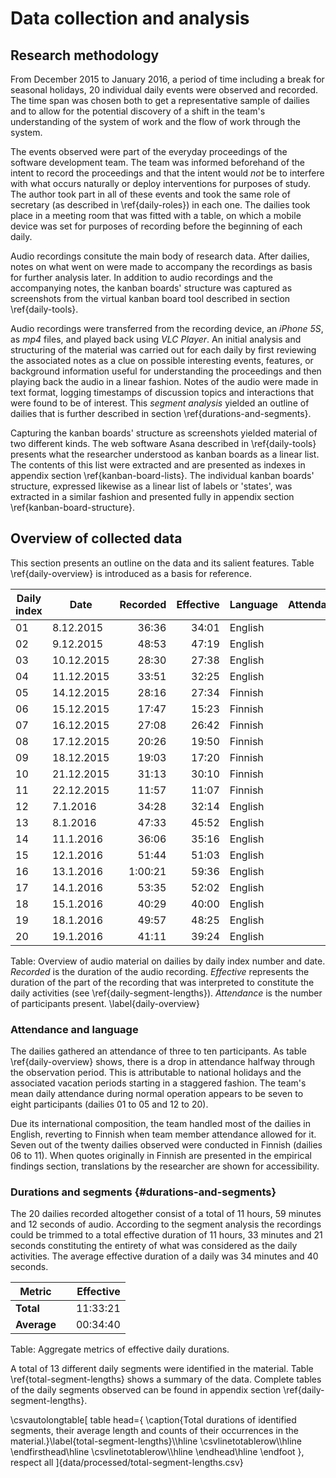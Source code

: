
# Data collection and analysis

## Research methodology

From December 2015 to January 2016, a period of time including a break for seasonal holidays, 20 individual daily events were observed and recorded. The time span was chosen both to get a representative sample of dailies and to allow for the potential discovery of a shift in the team's understanding of the system of work and the flow of work through the system.

The events observed were part of the everyday proceedings of the software development team. The team was informed beforehand of the intent to record the proceedings and that the intent would *not* be to interfere with what occurs naturally or deploy interventions for purposes of study. The author took part in all of these events and took the same role of secretary (as described in \ref{daily-roles}) in each one. The dailies took place in a meeting room that was fitted with a table, on which a mobile device was set for purposes of recording before the beginning of each daily.

Audio recordings consitute the main body of research data. After dailies, notes on what went on were made to accompany the recordings as basis for further analysis later. In addition to audio recordings and the accompanying notes, the kanban boards' structure was captured as screenshots from the virtual kanban board tool described in section \ref{daily-tools}.

Audio recordings were transferred from the recording device, an *iPhone 5S*, as *mp4* files, and played back using *VLC Player*. An initial analysis and structuring of the material was carried out for each daily by first reviewing the associated notes as a clue on possible interesting events, features, or background information useful for understanding the proceedings and then playing back the audio in a linear fashion. Notes of the audio were made in text format, logging timestamps of discussion topics and interactions that were found to be of interest. This *segment analysis* yielded an outline of dailies that is further described in section \ref{durations-and-segments}.

Capturing the kanban boards' structure as screenshots yielded material of two different kinds. The web software Asana described in \ref{daily-tools} presents what the researcher understood as kanban boards as a linear list. The contents of this list were extracted and are presented as indexes in appendix section \ref{kanban-board-lists}. The individual kanban boards' structure, expressed likewise as a linear list of labels or 'states', was extracted in a similar fashion and presented fully in appendix section \ref{kanban-board-structure}.


## Overview of collected data

This section presents an outline on the data and its salient features. Table \ref{daily-overview} is introduced as a basis for reference.

Daily index  |Date        |Recorded | Effective | Language| Attendance
-------------|------------|--------:|----------:|---------|----------:
01           | 8.12.2015  | 36:36   | 34:01     | English | 7
02           | 9.12.2015  | 48:53   | 47:19     | English | ?
03           | 10.12.2015 | 28:30   | 27:38     | English | 7
04           | 11.12.2015 | 33:51   | 32:25     | English | 9
05           | 14.12.2015 | 28:16   | 27:34     | Finnish | 7
06           | 15.12.2015 | 17:47   | 15:23     | Finnish | 5
07           | 16.12.2015 | 27:08   | 26:42     | Finnish | 5
08           | 17.12.2015 | 20:26   | 19:50     | Finnish | ?
09           | 18.12.2015 | 19:03   | 17:20     | Finnish | ?
10           | 21.12.2015 | 31:13   | 30:10     | Finnish | 4
11           | 22.12.2015 | 11:57   | 11:07     | Finnish | 3
12           | 7.1.2016   | 34:28   | 32:14     | English | 8
13           | 8.1.2016   | 47:33   | 45:52     | English | 7
14           | 11.1.2016  | 36:06   | 35:16     | English | 10
15           | 12.1.2016  | 51:44   | 51:03     | English | 9
16           | 13.1.2016  | 1:00:21 | 59:36     | English | 8
17           | 14.1.2016  | 53:35   | 52:02     | English | ?
18           | 15.1.2016  | 40:29   | 40:00     | English | 7
19           | 18.1.2016  | 49:57   | 48:25     | English | 8
20           | 19.1.2016  | 41:11   | 39:24     | English | 8

Table: Overview of audio material on dailies by daily index number and date. *Recorded* is the duration of the audio recording. *Effective* represents the duration of the part of the recording that was interpreted to constitute the daily activities (see \ref{daily-segment-lengths}). *Attendance* is the number of participants present. \label{daily-overview}

### Attendance and language

The dailies gathered an attendance of three to ten participants. As table \ref{daily-overview} shows, there is a drop in attendance halfway through the observation period. This is attributable to national holidays and the associated vacation periods starting in a staggered fashion. The team's mean daily attendance during normal operation appears to be seven to eight participants (dailies 01 to 05 and 12 to 20).

Due its international composition, the team handled most of the dailies in English, reverting to Finnish when team member attendance allowed for it. Seven out of the twenty dailies observed were conducted in Finnish (dailies 06 to 11). When quotes originally in Finnish are presented in the empirical findings section, translations by the researcher are shown for accessibility.

### Durations and segments {#durations-and-segments}

The 20 dailies recorded altogether consist of a total of 11 hours, 59 minutes and 12 seconds of audio. According to the segment analysis the recordings could be trimmed to a total effective duration of 11 hours, 33 minutes and 21 seconds constituting the entirety of what was considered as the daily activities. The average effective duration of a daily was 34 minutes and 40 seconds.

Metric       |            | Effective
-------------|------------|----------:
**Total**    |            | 11:33:21
**Average**  |            | 00:34:40

Table: Aggregate metrics of effective daily durations.

A total of 13 different daily segments were identified in the material. Table \ref{total-segment-lengths} shows a summary of the data. Complete tables of the daily segments observed can be found in appendix section \ref{daily-segment-lengths}.

\csvautolongtable[
  table head={
    \caption{Total durations of identified segments, their average length and counts of their occurrences in the material.}\label{total-segment-lengths}\\\hline
    \csvlinetotablerow\\\hline
    \endfirsthead\hline
    \csvlinetotablerow\\\hline
    \endhead\hline
    \endfoot
  },
  respect all
]{data/processed/total-segment-lengths.csv}
